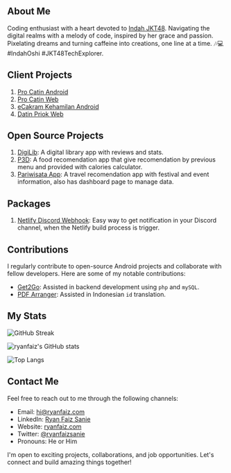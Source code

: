 ## About Me
Coding enthusiast with a heart devoted to [Indah JKT48](https://twitter.com/C_IndahJKT48). Navigating the digital realms with a melody of code, inspired by her grace and passion. Pixelating dreams and turning caffeine into creations, one line at a time. 🎶💻 #IndahOshi #JKT48TechExplorer.

## Client Projects
1. [Pro Catin Android](https://play.google.com/store/apps/details?id=com.procatin)
2. [Pro Catin Web](https://procatin.ryanfaiz.com)
3. [eCakram Kehamilan Android](https://play.google.com/store/apps/details?id=com.ryanfaiz.eCakramKehamilan)
4. [Datin Priok Web](https://datinpriok.ryanfaiz.com)

## Open Source Projects
1. [DigiLib](https://github.com/ryanfaiz/digilib-web): A digital library app with reviews and stats.
2. [P3D](https://github.com/ryanfaiz/p3d-web): A food recomendation app that give recomendation by previous menu and provided with calories calculator.
3. [Pariwisata App](https://github.com/ryanfaiz/pariwisata): A travel recomendation app with festival and event information, also has dashboard page to manage data.

## Packages
1. [Netlify Discord Webhook](https://github.com/ryanfaiz/netlify-discord-webhook): Easy way to get notification in your Discord channel, when the Netlify build process is trigger.

## Contributions
I regularly contribute to open-source Android projects and collaborate with fellow developers. Here are some of my notable contributions:

- [Get2Go](https://github.com/BossBaby11/get2go-web): Assisted in backend development using `php` and `mySQL`.
- [PDF Arranger](https://github.com/pdfarranger/pdfarranger): Assisted in Indonesian `id` translation.

## My Stats

![GitHub Streak](http://github-readme-streak-stats.herokuapp.com?user=ryanfaiz&theme=monokai)

![ryanfaiz's GitHub stats](https://github-readme-stats.vercel.app/api?username=ryanfaiz&count_private=true&show_icons=true&theme=radical)

![Top Langs](https://github-readme-stats.vercel.app/api/top-langs/?username=ryanfaiz&theme=radical&layout=compact&count_private=true)

## Contact Me
Feel free to reach out to me through the following channels:

- Email: [hi@ryanfaiz.com](mailto:hi@ryanfaiz.com)
- LinkedIn: [Ryan Faiz Sanie](https://www.linkedin.com/in/ryanfaizsanie)
- Website: [ryanfaiz.com](https://ryanfaiz.com)
- Twitter: [@ryanfaizsanie](https://twitter.com/ryanfaizsanie)
- Pronouns: He or Him

I'm open to exciting projects, collaborations, and job opportunities. Let's connect and build amazing things together!
